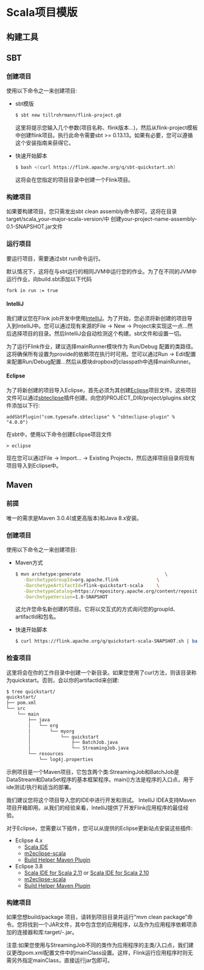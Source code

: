 # Scala项目模版

## 构建工具

## SBT

### 创建项目

使用以下命令之一来创建项目:

* sbt模版

  ```bash
  $ sbt new tillrohrmann/flink-project.g8
  ```

  这里将提示您输入几个参数\(项目名称、flink版本…\)，然后从flink-project模板中创建flink项目。执行此命令需要sbt &gt;= 0.13.13。如果有必要，您可以遵循这个安装指南来获得它。

* 快速开始脚本

  ```bash
  $ bash <(curl https://flink.apache.org/q/sbt-quickstart.sh)
  ```

  这将会在您指定的项目目录中创建一个Flink项目。

### 构建项目

如果要构建项目，您只需发出sbt clean assembly命令即可。这将在目录target/scala\_your-major-scala-version/中 创建your-project-name-assembly-0.1-SNAPSHOT.jar文件

### 运行项目

要运行项目，需要通过sbt run命令运行。

默认情况下，这将在与sbt运行的相同JVM中运行您的作业。为了在不同的JVM中运行作业，向build.sbt添加以下代码

```text
fork in run := true
```

#### IntelliJ

我们建议您在Flink job开发中使用[IntelliJ](https://www.jetbrains.com/idea/)。为了开始，您必须将新创建的项目导入到IntelliJ中。您可以通过现有来源的File -&gt; New -&gt; Project来实现这一点…然后选择项目的目录。然后IntelliJ会自动检测这个构建。sbt文件和设置一切。

为了运行Flink作业，建议选择mainRunner模块作为 Run/Debug 配置的类路径。这将确保所有设置为provide的依赖项在执行时可用。您可以通过Run -&gt; Edit配置来配置Run/Debug配置…然后从模块dropbox的classpath中选择mainRunner。

#### Eclipse

为了将新创建的项目导入Eclipse，首先必须为其创建[Eclipse](https://eclipse.org/)项目文件。这些项目文件可以通过[sbteclipse](https://github.com/typesafehub/sbteclipse)插件创建。向您的PROJECT\_DIR/project/plugins.sbt文件添加以下行:

```text
addSbtPlugin("com.typesafe.sbteclipse" % "sbteclipse-plugin" % "4.0.0")
```

在sbt中，使用以下命令创建Eclipse项目文件

```text
> eclipse
```

现在您可以通过File -&gt; Import... -&gt; Existing Projects，然后选择项目目录将现有项目导入到Eclipse中。

## Maven

### 前提

唯一的需求是Maven 3.0.4\(或更高版本\)和Java 8.x安装。

### 创建项目

使用以下命令之一来创建项目:

* Maven方式

  ```bash
  $ mvn archetype:generate                               \
     -DarchetypeGroupId=org.apache.flink              \
     -DarchetypeArtifactId=flink-quickstart-scala     \
     -DarchetypeCatalog=https://repository.apache.org/content/repositories/snapshots/ \
     -DarchetypeVersion=1.8-SNAPSHOT
  ```

  这允许您命名新创建的项目。它将以交互式的方式询问您的groupId、artifactId和包名。

* 快速开始脚本

  ```bash
  $ curl https://flink.apache.org/q/quickstart-scala-SNAPSHOT.sh | bash -s 1.8-SNAPSHOT
  ```

### 检查项目

这里将会在你的工作目录中创建一个新目录。如果您使用了curl方法，则该目录称为quickstart。否则，会以你的artifactId来创建:

```bash
$ tree quickstart/
quickstart/
├── pom.xml
└── src
    └── main
        ├── java
        │   └── org
        │       └── myorg
        │           └── quickstart
        │               ├── BatchJob.java
        │               └── StreamingJob.java
        └── resources
            └── log4j.properties
```

示例项目是一个Maven项目，它包含两个类:StreamingJob和BatchJob是DataStream和DataSet程序的基本框架程序。main\(\)方法是程序的入口点，用于ide测试/执行和适当的部署。

我们建议您将这个项目导入您的IDE中进行开发和测试。 IntelliJ IDEA支持Maven项目开箱即用。从我们的经验来看，IntelliJ提供了开发Flink应用程序的最佳经验。

对于Eclipse，您需要以下插件，您可以从提供的Eclipse更新站点安装这些插件:

* Eclipse 4.x
  * [Scala IDE](http://download.scala-ide.org/sdk/lithium/e44/scala211/stable/site)
  * [m2eclipse-scala](http://alchim31.free.fr/m2e-scala/update-site)
  * [Build Helper Maven Plugin](https://repo1.maven.org/maven2/.m2e/connectors/m2eclipse-buildhelper/0.15.0/N/0.15.0.201207090124/)
* Eclipse 3.8
  * [Scala IDE for Scala 2.11](http://download.scala-ide.org/sdk/helium/e38/scala211/stable/site) or [Scala IDE for Scala 2.10](http://download.scala-ide.org/sdk/helium/e38/scala210/stable/site)
  * [m2eclipse-scala](http://alchim31.free.fr/m2e-scala/update-site)
  * [Build Helper Maven Plugin](https://repository.sonatype.org/content/repositories/forge-sites/m2e-extras/0.14.0/N/0.14.0.201109282148/)

### 构建项目

如果您想build/package 项目，请转到项目目录并运行“mvn clean package”命令。您将找到一个JAR文件，其中包含您的应用程序，以及作为应用程序依赖项添加的连接器和库:target/-.jar。

注意:如果您使用与StreamingJob不同的类作为应用程序的主类/入口点，我们建议更改pom.xml配置文件中的mainClass设置。这样，Flink运行应用程序时则无需另外指定mainClass，直接运行jar包即可。

